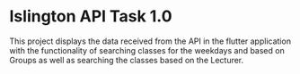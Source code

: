 # Islington API Task 1.0

This project displays the data received from the API in the flutter application with the functionality of searching classes for the weekdays and based on Groups as well as searching the classes based on the Lecturer.


